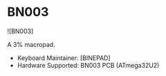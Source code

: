 # BN003

![BN003]

A 3% macropad.

* Keyboard Maintainer: [BINEPAD]
* Hardware Supported: BN003 PCB (ATmega32U2)
